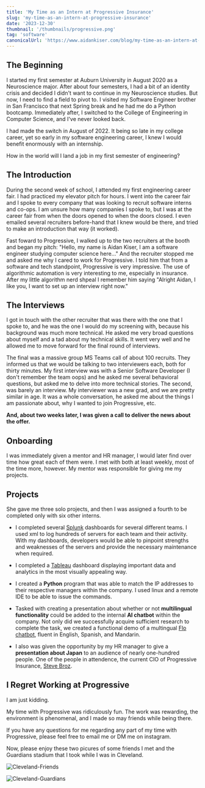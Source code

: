 ```yaml
---
title: 'My Time as an Intern at Progressive Insurance'
slug: 'my-time-as-an-intern-at-progressive-insurance'
date: '2023-12-30'
thumbnail: '/thumbnails/progressive.png'
tag: 'software'
canonicalUrl: 'https://www.aidankiser.com/blog/my-time-as-an-intern-at-progressive-insurance/'
---
```


## The Beginning

I started my first semester at Auburn University in August 2020 as a Neuroscience major. After about four semesters, I had a bit of an identity crisis and decided I didn't want to continue in my Neuroscience studies. But now, I need to find a field to pivot to. I visited my Software Engineer brother in San Francisco that next Spring break and he had me do a Python bootcamp. Immediately after, I switched to the College of Engineering in Computer Science, and I've never looked back.

I had made the switch in August of 2022. It being so late in my college career, yet so early in my software engineering career, I knew I would benefit enormously with an internship.

How in the world will I land a job in my first semester of engineering?

## The Introduction

During the second week of school, I attended my first engineering career fair. I had practiced my elevator pitch for hours. I went into the career fair and I spoke to every company that was looking to recruit software interns and co-ops. I am unsure how many companies I spoke to, but I was at the career fair from when the doors opened to when the doors closed. I even emailed several recruiters before-hand that I knew would be there, and tried to make an introduction that way (it worked). 

Fast foward to Progressive, I walked up to the two recruiters at the booth and began my pitch: "Hello, my name is Aidan Kiser, I am a software engineer studying computer science here..." And the recruiter stopped me and asked me why I cared to work for Progressive. I told him that from a software and tech standpoint, Progressive is very impressive. The use of algorithmic automation is very interesting to me, especially in insurance. After my little algorithm nerd shpeal I remember him saying "Alright Aidan, I like you, I want to set up an interview right now."

## The Interviews

I got in touch with the other recruiter that was there with the one that I spoke to, and he was the one I would do my screening with, because his background was much more technical. He asked me very broad questions about myself and a tad about my technical skills. It went very well and he allowed me to move forward for the final round of interviews.

The final was a massive group MS Teams call of about 100 recruits. They informed us that we would be talking to two interviewers each, both for thirty minutes. My first interview was with a Senior Software Developer (I don't remember the team oops) and he asked me several behavioral questions, but asked me to delve into more technical stories. The second, was barely an interview. My interviewer was a new grad, and we are pretty similar in age. It was a whole conversation, he asked me about the things I am passionate about, why I wanted to join Progressive, etc. 

**And, about two weeks later, I was given a call to deliver the news about the offer.**

## Onboarding

I was immediately given a mentor and HR manager, I would later find over time how great each of them were. I met with both at least weekly, most of the time more, however. My mentor was responsible for giving me my projects.

## Projects

She gave me three solo projects, and then I was assigned a fourth to be completed only with six other interns.

* I completed several [Splunk](https://www.splunk.com/) dashboards for several different teams. I used xml to log hundreds of servers for each team and their activity. With my dashboards, developers would be able to pinpoint strengths and weaknesses of the servers and provide the necessary maintenance when required.

* I completed a [Tableau](https://www.tableau.com/) dashboard displaying important data and analytics in the most visually appealing way.

* I created a **Python** program that was able to match the IP addresses to their respective managers within the company. I used linux and a remote IDE to be able to issue the commands.

* Tasked with creating a presentation about whether or not **multilingual functionality** could be added to the internal **AI chatbot** within the company. Not only did we successfully acquire sufficient research to complete the task, we created a functional demo of a multingual [Flo chatbot](https://progressive.mediaroom.com/news-releases/?item=122478), fluent in English, Spanish, and Mandarin.

* I also was given the opportunity by my HR manager to give a **presentation about Japan** to an audience of nearly one-hundred people. One of the people in attendence, the current CIO of Progressive Insurance, [Steve Broz](https://investors.progressive.com/governance/board-of-directors/person-details/default.aspx?ItemId=3c91e6d5-d295-4608-9584-8a159605a371).

## I Regret Working at Progressive

I am just kidding.

My time with Progressive was ridiculously fun. The work was rewarding, the environment is phenomenal, and I made so may friends while being there.

If you have any questions for me regarding any part of my time with Progressive, please feel free to email me or DM me on instagram. 

Now, please enjoy these two picures of some friends I met and the Guardians stadium that I took while I was in Cleveland.

![Cleveland-Friends](https://i.imgur.com/FUo6EZh.jpg)

![Cleveland-Guardians](https://i.imgur.com/pWCph3W.jpg)